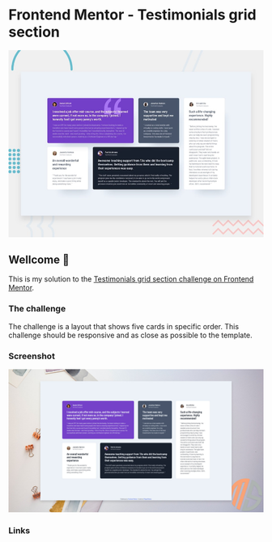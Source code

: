# Frontend Mentor - Testimonials grid section

![Design preview for the Testimonials grid section coding challenge](./design/desktop-preview.jpg)

## Wellcome 👋 
This is my solution to the [Testimonials grid section challenge on Frontend Mentor](https://www.frontendmentor.io/challenges/testimonials-grid-section-Nnw6J7Un7).

### The challenge
The challenge is a layout that shows five cards in specific order.
This challenge should be responsive and as close as possible to the template.

### Screenshot
![Desktop preview](./design/ms-desktop-design.jpg)
### Links

